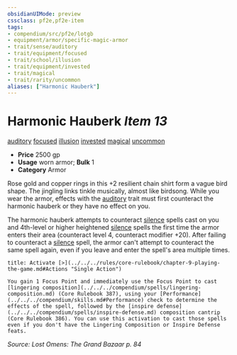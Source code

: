 ```yaml
---
obsidianUIMode: preview
cssclass: pf2e,pf2e-item
tags:
- compendium/src/pf2e/lotgb
- equipment/armor/specific-magic-armor 
- trait/sense/auditory
- trait/equipment/focused
- trait/school/illusion
- trait/equipment/invested
- trait/magical
- trait/rarity/uncommon
aliases: ["Harmonic Hauberk"]
---
```

# Harmonic Hauberk *Item 13*  
[auditory](auditory.md)  [focused](focused.md)  [illusion](illusion.md)  [invested](invested.md)  [magical](magical.md)  [uncommon](uncommon.md)  

- **Price** 2500 gp
- **Usage** worn armor; **Bulk** 1
- **Category** Armor

Rose gold and copper rings in this +2 resilient chain shirt form a vague bird shape. The jingling links tinkle musically, almost like birdsong. While you wear the armor, effects with the [auditory](auditory.md) trait must first counteract the harmonic hauberk or they have no effect on you.

The harmonic hauberk attempts to counteract [silence](../../spells/silence.md) spells cast on you and 4th-level or higher heightened [silence](../../spells/silence.md) spells the first time the armor enters their area (counteract level 4, counteract modifier +20). After failing to counteract a [silence](../../spells/silence.md) spell, the armor can't attempt to counteract the same spell again, even if you leave and enter the spell's area multiple times.

```ad-embed-ability
title: Activate [>](../../../rules/core-rulebook/chapter-9-playing-the-game.md#Actions "Single Action")

You gain 1 Focus Point and immediately use the Focus Point to cast [lingering composition](../../../compendium/spells/lingering-composition.md) (Core Rulebook 387), using your [Performance](../../../compendium/skills.md#Performance) check to determine the effects of the spell, followed by the [inspire defense](../../../compendium/spells/inspire-defense.md) composition cantrip (Core Rulebook 386). You can use this activation to cast those spells even if you don't have the Lingering Composition or Inspire Defense feats.
```

*Source: Lost Omens: The Grand Bazaar p. 84*
